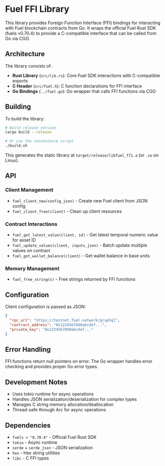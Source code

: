 # Fuel FFI Library

This library provides Foreign Function Interface (FFI) bindings for interacting with Fuel blockchain contracts from Go. It wraps the official Fuel Rust SDK (fuels v0.70.4) to provide a C-compatible interface that can be called from Go via CGO.

## Architecture

The library consists of:

- **Rust Library** (`src/lib.rs`): Core Fuel SDK interactions with C-compatible exports
- **C Header** (`src/fuel.h`): C function declarations for FFI interface  
- **Go Bindings** (`../fuel.go`): Go wrapper that calls FFI functions via CGO

## Building

To build the library:

```bash
# Build release version
cargo build --release

# Or use the convenience script
./build.sh
```

This generates the static library at `target/release/libfuel_ffi.a` (or `.so` on Linux).

## API

### Client Management
- `fuel_client_new(config_json)` - Create new Fuel client from JSON config
- `fuel_client_free(client)` - Clean up client resources

### Contract Interactions  
- `fuel_get_latest_value(client, id)` - Get latest temporal numeric value for asset ID
- `fuel_update_values(client, inputs_json)` - Batch update multiple values on contract
- `fuel_get_wallet_balance(client)` - Get wallet balance in base units

### Memory Management
- `fuel_free_string(s)` - Free strings returned by FFI functions

## Configuration

Client configuration is passed as JSON:

```json
{
  "rpc_url": "https://testnet.fuel.network/graphql",
  "contract_address": "0x1234567890abcdef...",
  "private_key": "0x1234567890abcdef..."
}
```

## Error Handling

FFI functions return null pointers on error. The Go wrapper handles error checking and provides proper Go error types.

## Development Notes

- Uses tokio runtime for async operations
- Handles JSON serialization/deserialization for complex types
- Manages C string memory allocation/deallocation
- Thread-safe through Arc<Runtime> for async operations

## Dependencies

- `fuels = "0.70.4"` - Official Fuel Rust SDK
- `tokio` - Async runtime
- `serde` + `serde_json` - JSON serialization
- `hex` - Hex string utilities
- `libc` - C FFI types